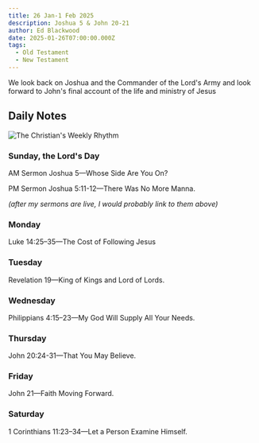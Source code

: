 ```yaml
---
title: 26 Jan-1 Feb 2025
description: Joshua 5 & John 20-21
author: Ed Blackwood
date: 2025-01-26T07:00:00.000Z
tags:
  - Old Testament
  - New Testament
---
```

We look back on Joshua and the Commander of the Lord's Army and look forward to John's final account of the life and ministry of Jesus

## Daily Notes

<img src="/static/img/rythym-of-the-sacred.png" alt="The Christian's Weekly Rhythm" title="The Christian's Weekly Rhythm">

### Sunday, the Lord's Day

AM Sermon	Joshua 5—Whose Side Are You On?

PM Sermon	Joshua 5:11-12—There Was No More Manna.

*(﻿after my sermons are live, I would probably link to them above)*

### Monday

Luke 14:25–35—The Cost of Following Jesus

### Tuesday

Revelation 19—King of Kings and Lord of Lords.

### Wednesday

Philippians 4:15–23—My God Will Supply All Your Needs.

### Thursday

John 20:24-31—That You May Believe.

### Friday

John 21—Faith Moving Forward.

### S﻿aturday

1 Corinthians 11:23–34—Let a Person Examine Himself.